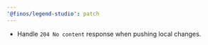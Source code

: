 ```yaml
---
'@finos/legend-studio': patch
---
```


- Handle `204 No content` response when pushing local changes.
